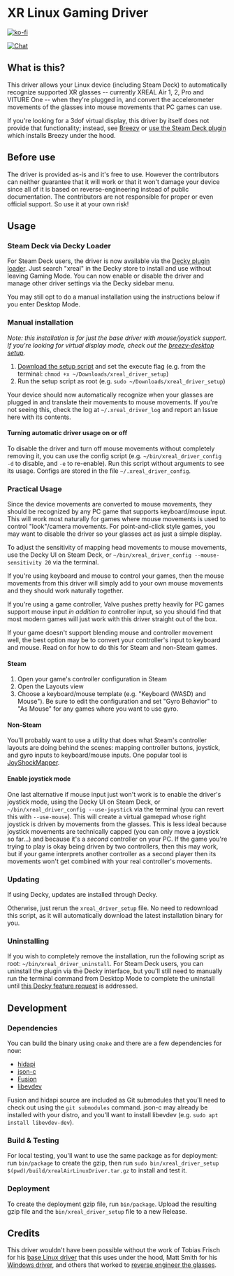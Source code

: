 # XR Linux Gaming Driver

[![ko-fi](https://ko-fi.com/img/githubbutton_sm.svg)](https://ko-fi.com/U7U8OVC0L)

[![Chat](https://img.shields.io/badge/chat-on%20discord-7289da.svg)](https://discord.gg/azSBTXNXMt)

## What is this?

This driver allows your Linux device (including Steam Deck) to automatically recognize supported XR glasses -- currently XREAL Air 1, 2, Pro and VITURE One -- when they're plugged in, and convert the accelerometer movements of the glasses into mouse movements that PC games can use. 

If you're looking for a 3dof virtual display, this driver by itself does not provide that functionality; instead, see [Breezy](https://github.com/wheaney/breezy-desktop) or [use the Steam Deck plugin](#steam-deck-via-decky-loader) which installs Breezy under the hood.

## Before use

The driver is provided as-is and it's free to use. However the contributors can neither guarantee that 
it will work or that it won't damage your device since all of it is based on reverse-engineering 
instead of public documentation. The contributors are not responsible for proper or even official 
support. So use it at your own risk!

## Usage

### Steam Deck via Decky Loader

For Steam Deck users, the driver is now available via the [Decky plugin loader](https://github.com/SteamDeckHomebrew/decky-loader). Just search "xreal" in the Decky store to install and use without leaving Gaming Mode. You can now enable or disable the driver and manage other driver settings via the Decky sidebar menu.

You may still opt to do a manual installation using the instructions below if you enter Desktop Mode.

### Manual installation

*Note: this installation is for just the base driver with mouse/joystick support. If you're looking for virtual display mode, check out the [breezy-desktop setup](https://github.com/wheaney/breezy-desktop#setup).*

1. [Download the setup script](https://github.com/wheaney/xrealAirLinuxDriver/releases/latest/download/xreal_driver_setup) and set the execute flag (e.g. from the terminal: `chmod +x ~/Downloads/xreal_driver_setup`)
2. Run the setup script as root (e.g. `sudo ~/Downloads/xreal_driver_setup`)
  
Your device should now automatically recognize when your glasses are plugged in and translate their movements to mouse movements. If you're not seeing this, check the log at `~/.xreal_driver_log` and report an Issue here with its contents.

#### Turning automatic driver usage on or off

To disable the driver and turn off mouse movements without completely removing it, you can use the config script (e.g. `~/bin/xreal_driver_config -d` to disable, and `-e` to re-enable). Run this script without arguments to see its usage. Configs are stored in the file `~/.xreal_driver_config`.

### Practical Usage

Since the device movements are converted to mouse movements, they should be recognized by any PC game that supports keyboard/mouse input. This will work most naturally for games where mouse movements is used to control "look"/camera movements. For point-and-click style games, you may want to disable the driver so your glasses act as just a simple display.

To adjust the sensitivity of mapping head movements to mouse movements, use the Decky UI on Steam Deck, or `~/bin/xreal_driver_config --mouse-sensitivity 20` via the terminal.

If you're using keyboard and mouse to control your games, then the mouse movements from this driver will simply add to your own mouse movements and they should work naturally together.

If you're using a game controller, Valve pushes pretty heavily for PC games support mouse input *in addition to* controller input, so you should find that most modern games will just work with this driver straight out of the box.

If your game doesn't support blending mouse and controller movement well, the best option may be to convert your controller's input to keyboard and mouse. Read on for how to do this for Steam and non-Steam games.

#### Steam

1. Open your game's controller configuration in Steam
2. Open the Layouts view
3. Choose a keyboard/mouse template (e.g. "Keyboard (WASD) and Mouse"). Be sure to edit the configuration and set "Gyro Behavior" to "As Mouse" for any games where you want to use gyro.

#### Non-Steam

You'll probably want to use a utility that does what Steam's controller layouts are doing behind the scenes: mapping controller buttons, joystick, and gyro inputs to keyboard/mouse inputs. One popular tool is [JoyShockMapper](https://github.com/Electronicks/JoyShockMapper).

#### Enable joystick mode

One last alternative if mouse input just won't work is to enable the driver's joystick mode, using the Decky UI on Steam Deck, or `~/bin/xreal_driver_config --use-joystick` via the terminal (you can revert this with `--use-mouse`). This will create a virtual gamepad whose right joystick is driven by movements from the glasses. This is less ideal because joystick movements are technically capped (you can only move a joystick so far...) and because it's a *second* controller on your PC. If the game you're trying to play is okay being driven by two controllers, then this may work, but if your game interprets another controller as a second player then its movements won't get combined with your real controller's movements.

### Updating

If using Decky, updates are installed through Decky.

Otherwise, just rerun the `xreal_driver_setup` file. No need to redownload this script, as it will automatically download the latest installation binary for you.

### Uninstalling

If you wish to completely remove the installation, run the following script as root: `~/bin/xreal_driver_uninstall`. For Steam Deck users, you can uninstall the plugin via the Decky interface, but you'll still need to manually run the terminal command from Desktop Mode to complete the uninstall until [this Decky feature request](https://github.com/SteamDeckHomebrew/decky-loader/issues/536) is addressed.

## Development

### Dependencies

You can build the binary using `cmake` and there are a few dependencies for now:
 - [hidapi](https://github.com/libusb/hidapi)
 - [json-c](https://github.com/json-c/json-c/)
 - [Fusion](https://github.com/xioTechnologies/Fusion)
 - [libevdev](https://gitlab.freedesktop.org/libevdev/libevdev)

Fusion and hidapi source are included as Git submodules that you'll need to check out using the `git submodules` command. json-c may already be installed with your distro, and you'll want to install libevdev (e.g. `sudo apt install libevdev-dev`).

### Build & Testing

For local testing, you'll want to use the same package as for deployment: run `bin/package` to create the gzip, then run `sudo bin/xreal_driver_setup $(pwd)/build/xrealAirLinuxDriver.tar.gz` to install and test it.

### Deployment

To create the deployment gzip file, run `bin/package`. Upload the resulting gzip file and the `bin/xreal_driver_setup` file to a new Release.

## Credits

This driver wouldn't have been possible without the work of Tobias Frisch for his [base Linux driver](https://gitlab.com/TheJackiMonster/nrealAirLinuxDriver) that this uses under the hood, Matt Smith for his [Windows driver](https://github.com/MSmithDev/AirAPI_Windows/), and others that worked to [reverse engineer the glasses](https://github.com/edwatt/real_utilities/).
